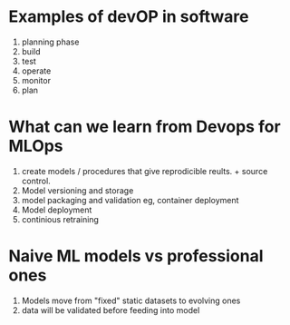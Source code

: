 
# Examples of devOP in software 

1. planning phase
2. build
3. test
4. operate
5. monitor
6. plan

# What can we learn from Devops for MLOps
1. create models / procedures that give reprodicible reults. + source control.  
2.  Model versioning and storage
3. model packaging and validation 
   eg, container deployment
4. Model deployment
5. continious retraining 

# Naive ML models vs professional ones
1. Models move from "fixed" static datasets to evolving ones
2. data will be validated before feeding into model


